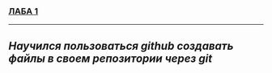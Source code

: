 ### [ЛАБА 1](https://github.com/SOSBorov/Lab-1)
________________________________________________________________________________________________________________________________________________________________
## _Научился пользоваться github создавать файлы в своем репозитории через git_ ## 

